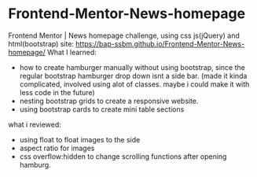 # Frontend-Mentor-News-homepage
Frontend Mentor | News homepage challenge, using css js(jQuery) and html(bootstrap)
site: https://bap-ssbm.github.io/Frontend-Mentor-News-homepage/
What I learned:
- how to create hamburger manually without using bootstrap, since the regular bootstrap hamburger drop down isnt a side bar.
(made it kinda complicated, involved using alot of classes. maybe i could make it with less code in the future)
- nesting bootstrap grids to create a responsive website.
- using bootstrap cards to create mini table sections

what i reviewed:
- using float to float images to the side
- aspect ratio for images
- css overflow:hidden to change scrolling functions after opening hamburg.

